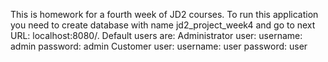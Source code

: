 This is homework for a fourth week of JD2 courses. To run this application you need to create database with name
jd2_project_week4 and go to next URL: localhost:8080/. Default users are:
Administrator user:
username: admin
password: admin
Customer user:
username: user
password: user